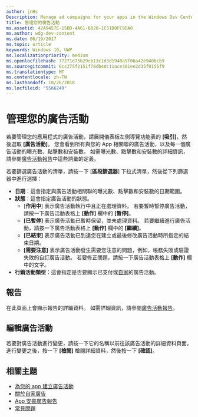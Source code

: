 ```yaml
---
author: jnHs
Description: Manage ad campaigns for your apps in the Windows Dev Center dashboard.
title: 管理您的廣告活動
ms.assetid: 42A9457E-15BD-4A61-B828-1C51D0FC9DA0
ms.author: wdg-dev-content
ms.date: 06/19/2017
ms.topic: article
keywords: Windows 10, UWP
ms.localizationpriority: medium
ms.openlocfilehash: 77271d75b29cb13c1d3d1948a9f06a42e940bcb9
ms.sourcegitcommit: 6cc275f2151f78db40c11ace381ee2d35f0155f9
ms.translationtype: MT
ms.contentlocale: zh-TW
ms.lasthandoff: 10/26/2018
ms.locfileid: "5566249"
---
```

# <a name="manage-your-ad-campaign"></a>管理您的廣告活動


若要管理您的應用程式的廣告活動，請展開儀表板左側導覽功能表的 **\[吸引\]**，然後選取 **\[廣告活動\]**。 您會看到所有與您的 App 相關聯的廣告活動，以及每一個廣告活動的曝光數、點擊數和安裝數。 如需曝光數、點擊數和安裝數的詳細資訊，請參閱[廣告活動報告](promote-your-app-report.md)中這些詞彙的定義。

若要篩選廣告活動的清單，請按一下 [**區段篩選器**] 下拉式清單，然後從下列篩選器中進行選擇：

-   **日期**：這會指定與廣告活動相關聯的曝光數、點擊數和安裝數的日期範圍。
-   **狀態**：這會指定廣告活動的狀態。
    -   [**作用中**] 表示廣告活動執行中且正在處理資料。 若要暫時暫停廣告活動，請按一下廣告活動表格上 **\[動作\]** 欄中的 **\[暫停\]**。
    -   **\[已暫停\]** 表示廣告活動已暫時保留，並未處理資料。 若要繼續進行廣告活動，請按一下廣告活動表格上 **\[動作\]** 欄中的 **\[繼續\]**。
    -   **\[已結束\]** 表示廣告活動已到達您在建立或最後修改廣告活動時所指定的結束日期。
    -   **\[需要注意\]** 表示廣告活動發生需要您注意的問題，例如，帳務失敗或驗證失敗的自訂廣告活動。 若要修正問題，請按一下廣告活動表格上 **\[動作\]** 欄中的文字。
-   **行銷活動類型**：這會指定是否要顯示已支付或[自家](about-house-ads.md)的廣告活動。

## <a name="reporting"></a>報告


在此頁面上會顯示報告的詳細資料。 如需詳細資訊，請參閱[廣告活動報告](promote-your-app-report.md)。


## <a name="edit-an-ad-campaign"></a>編輯廣告活動

若要對廣告活動進行變更，請按一下它的名稱以前往該廣告活動的詳細資料頁面。 進行變更之後，按一下 **\[檢閱\]** 檢閱詳細資料，然後按一下 **\[確認\]**。


## <a name="related-topics"></a>相關主題


* [為您的 app 建立廣告活動](create-an-ad-campaign-for-your-app.md)
* [關於自家廣告](about-house-ads.md)
* [App 安裝廣告報告](app-install-ads-reports.md)
* [常見問題](common-questions.md)
 

 




